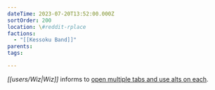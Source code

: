 ```yaml
---
dateTime: 2023-07-20T13:52:00.000Z
sortOrder: 200
location: \#reddit-rplace
factions:
  - "[[Kessoku Band]]"
parents: 
tags: 

---
```

*[[users/Wiz|Wiz]]* informs to [open multiple tabs and use alts on each](discord://discord.com/channels/1093664259273130084/1131230952119615600/1131584508903297175).
